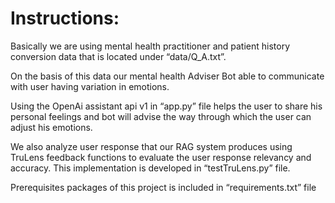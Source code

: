 # Instructions:

Basically we are using mental health practitioner and patient history conversion data that is located under “data/Q_A.txt”. 

On the basis of this data our mental health Adviser Bot able to communicate with user having variation in emotions.

Using the OpenAi assistant api v1 in “app.py” file helps the user to share his personal feelings and bot will advise the way through which the user can adjust his emotions.

We also analyze user response that our RAG system produces using TruLens feedback functions to evaluate the user response relevancy and accuracy. This implementation is developed in “testTruLens.py” file.

Prerequisites packages of this project is included in “requirements.txt” file
